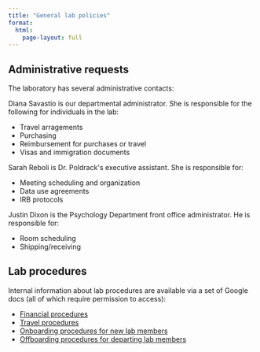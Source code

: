 ```yaml
---
title: "General lab policies"
format:
  html:
    page-layout: full
---
```


## Administrative requests

The laboratory has several administrative contacts:

Diana Savastio is our departmental administrator.  She is responsible for the following for individuals in the lab:

- Travel arragements
- Purchasing
- Reimbursement for purchases or travel
- Visas and immigration documents

Sarah Reboli is Dr. Poldrack's executive assistant.  She is responsible for:

- Meeting scheduling and organization
- Data use agreements
- IRB protocols

Justin Dixon is the Psychology Department front office administrator.  He is responsible for:

- Room scheduling
- Shipping/receiving


## Lab procedures

Internal information about lab procedures are available via a set of Google docs (all of which require permission to access):

- [Financial procedures](https://docs.google.com/document/d/1_oT0BUf4DACLc1_6Aw55gBrKC5R6QjWnlPs_apjQnHs/edit?usp=sharing)
- [Travel procedures](https://docs.google.com/document/d/10G0cc6wAdvfheM3CZcdt4JMUeesK-05h8fb8iX4YCvY/edit?usp=sharing)
- [Onboarding procedures for new lab members](https://docs.google.com/document/d/1aAwvMg5888baJNTw9I2QW69V9E-iTAY_smNSPh_SR98/edit?usp=sharing)
- [Offboarding procedures for departing lab members](https://docs.google.com/document/d/1X5mf0G1OLp8kRzdRdHzqDPsOK7CqPof1XRJQPRIwNJ0/edit?usp=sharing) 


